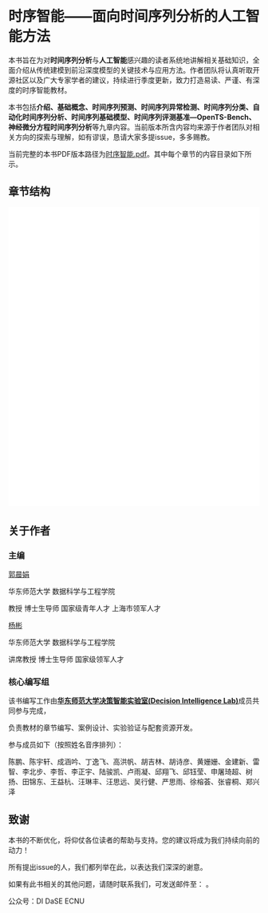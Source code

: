 



# **时序智能——面向时间序列分析的人工智能方法** 


本书旨在为对**时间序列分析**与**人工智能**感兴趣的读者系统地讲解相关基础知识，全面介绍从传统建模到前沿深度模型的关键技术与应用方法。作者团队将认真听取开源社区以及广大专家学者的建议，持续进行季度更新，致力打造易读、严谨、有深度的时序智能教材。

本书包括**介绍、基础概念、时间序列预测、时间序列异常检测、时间序列分类、自动化时间序列分析、时间序列基础模型、时间序列评测基准—OpenTS-Bench、神经微分方程时间序列分析**等九章内容。当前版本所含内容均来源于作者团队对相关方向的探索与理解，如有谬误，恳请大家多提issue，多多赐教。

当前完整的本书PDF版本路径为[时序智能.pdf](https://decisionintelligence.github.io/index)。其中每个章节的内容目录如下所示。

## **章节结构**

<img src="./content.svg">

## **关于作者**

### **主编**

[郭晨娟](https://faculty.ecnu.edu.cn/_s37/gcj/main.psp)

华东师范大学 数据科学与工程学院

教授 博士生导师 国家级青年人才 上海市领军人才

[杨彬](https://binyangdk.github.io/)

华东师范大学 数据科学与工程学院

讲席教授 博士生导师 国家级领军人才

### **核心编写组**

该书编写工作由[<b>华东师范大学决策智能实验室(Decision Intelligence Lab)</b>](https://decisionintelligence.github.io/index)成员共同参与完成，

负责教材的章节编写、案例设计、实验验证与配套资源开发。

参与成员如下（按照姓名音序排列）：

陈鹏、陈宇轩、成涵吟、丁逸飞、高洪帆、胡吉林、胡诗彦、黄姗姗、金建新、雷智、李北步、李哲、李正宇、陆骏凯、卢雨凝、邱翔飞、邱钰莹、申屠琦超、树扬、田锦东、王益杭、汪琳丰、汪思远、吴行健、严思雨、徐榕荟、张睿桐、郑兴泽



## **致谢**

本书的不断优化，将仰仗各位读者的帮助与支持。您的建议将成为我们持续向前的动力！

所有提出issue的人，我们都列举在此，以表达我们深深的谢意。

如果有此书相关的其他问题，请随时联系我们，可发送邮件至： 。

公众号：DI DaSE ECNU
